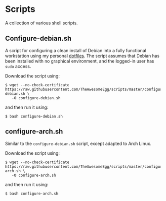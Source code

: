 # Scripts

A collection of various shell scripts.

## Configure-debian.sh

A script for configuring a clean install of Debian into a fully functional workstation using my personal [dotfiles](https://github.com/TheAwesomeEgg/dotfiles). The script assumes that Debian has been installed with no graphical environment, and the logged-in user has `sudo` access.

Download the script using:

```
$ wget --no-check-certificate https://raw.githubusercontent.com/TheAwesomeEgg/scripts/master/configure-debian.sh \
   -O configure-debian.sh
```

and then run it using:

```
$ bash configure-debian.sh
```

## configure-arch.sh

Similar to the `configure-debian.sh` script, except adapted to Arch Linux.

Download the script using:

```
$ wget --no-check-certificate https://raw.githubusercontent.com/TheAwesomeEgg/scripts/master/configure-arch.sh \
   -O configure-arch.sh
```

and then run it using:

```
$ bash configure-arch.sh
```
